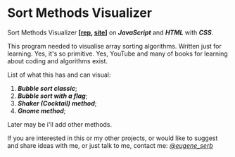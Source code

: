 # Sort Methods Visualizer
Sort Methods Visualizer **[[rep](https://github.com/eugene-serb/sm-visualizer), [site](https://eugene-serb.github.io/sm-visualizer/)]** on ***JavaScript*** and ***HTML*** with ***CSS***.

This program needed to visualise array sorting algorithms. Written just for learning. Yes, it's so primitive. Yes, YouTube and many of books for learning about coding and algorithms exist.

List of what this has and can visual:
1. ***Bubble sort classic***;
2. ***Bubble sort with a flag***;
3. ***Shaker (Cocktail) method***;
4. ***Gnome method***;

Later may be i'll add other methods.

If you are interested in this or my other projects, or would like to suggest and share ideas with me, or just talk to me, contact me: *[@eugene_serb](https://twitter.com/eugene_serb)*

